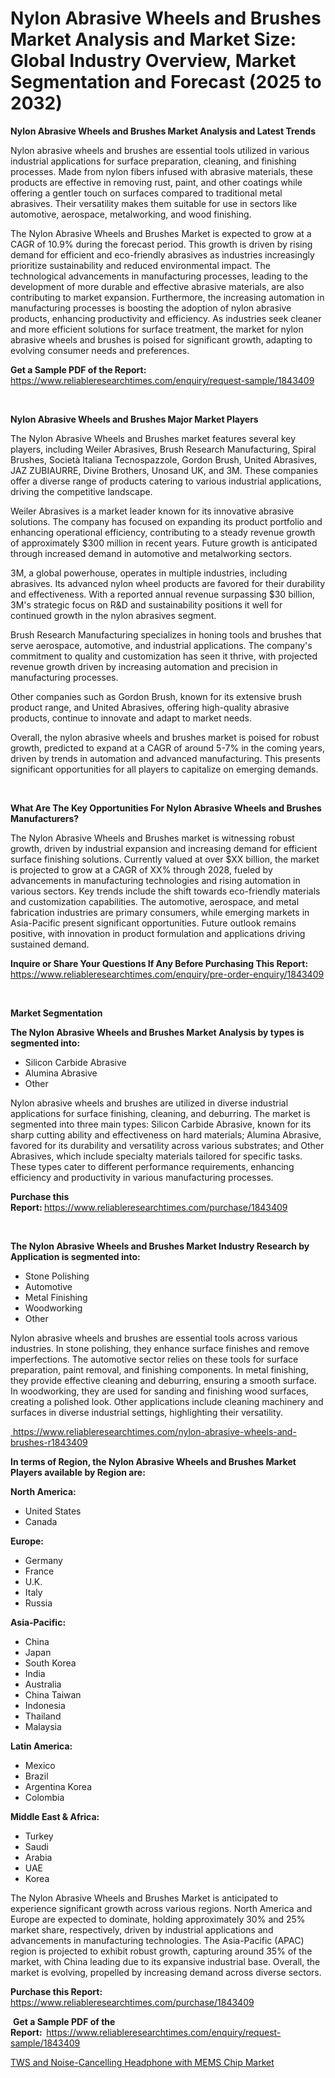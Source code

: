 <p><h1>Nylon Abrasive Wheels and Brushes Market Analysis and Market Size: Global Industry Overview, Market Segmentation and Forecast (2025 to 2032)</h1></p><p><strong>Nylon Abrasive Wheels and Brushes Market Analysis and Latest Trends</strong></p>
<p><p>Nylon abrasive wheels and brushes are essential tools utilized in various industrial applications for surface preparation, cleaning, and finishing processes. Made from nylon fibers infused with abrasive materials, these products are effective in removing rust, paint, and other coatings while offering a gentler touch on surfaces compared to traditional metal abrasives. Their versatility makes them suitable for use in sectors like automotive, aerospace, metalworking, and wood finishing.</p><p>The Nylon Abrasive Wheels and Brushes Market is expected to grow at a CAGR of 10.9% during the forecast period. This growth is driven by rising demand for efficient and eco-friendly abrasives as industries increasingly prioritize sustainability and reduced environmental impact. The technological advancements in manufacturing processes, leading to the development of more durable and effective abrasive materials, are also contributing to market expansion. Furthermore, the increasing automation in manufacturing processes is boosting the adoption of nylon abrasive products, enhancing productivity and efficiency. As industries seek cleaner and more efficient solutions for surface treatment, the market for nylon abrasive wheels and brushes is poised for significant growth, adapting to evolving consumer needs and preferences.</p></p>
<p><strong>Get a Sample PDF of the Report:&nbsp;</strong> <a href="https://www.reliableresearchtimes.com/enquiry/request-sample/1843409?utm_campaign=2118&utm_medium=2&utm_source=Github&utm_content=ia&utm_term=10022025&utm_id=nylon-abrasive-wheels-and-brushes">https://www.reliableresearchtimes.com/enquiry/request-sample/1843409</a></p>
<p>&nbsp;</p>
<p><strong>Nylon Abrasive Wheels and Brushes Major Market Players</strong></p>
<p><p>The Nylon Abrasive Wheels and Brushes market features several key players, including Weiler Abrasives, Brush Research Manufacturing, Spiral Brushes, Società Italiana Tecnospazzole, Gordon Brush, United Abrasives, JAZ ZUBIAURRE, Divine Brothers, Unosand UK, and 3M. These companies offer a diverse range of products catering to various industrial applications, driving the competitive landscape.</p><p>Weiler Abrasives is a market leader known for its innovative abrasive solutions. The company has focused on expanding its product portfolio and enhancing operational efficiency, contributing to a steady revenue growth of approximately $300 million in recent years. Future growth is anticipated through increased demand in automotive and metalworking sectors.</p><p>3M, a global powerhouse, operates in multiple industries, including abrasives. Its advanced nylon wheel products are favored for their durability and effectiveness. With a reported annual revenue surpassing $30 billion, 3M's strategic focus on R&D and sustainability positions it well for continued growth in the nylon abrasives segment.</p><p>Brush Research Manufacturing specializes in honing tools and brushes that serve aerospace, automotive, and industrial applications. The company's commitment to quality and customization has seen it thrive, with projected revenue growth driven by increasing automation and precision in manufacturing processes.</p><p>Other companies such as Gordon Brush, known for its extensive brush product range, and United Abrasives, offering high-quality abrasive products, continue to innovate and adapt to market needs.</p><p>Overall, the nylon abrasive wheels and brushes market is poised for robust growth, predicted to expand at a CAGR of around 5-7% in the coming years, driven by trends in automation and advanced manufacturing. This presents significant opportunities for all players to capitalize on emerging demands.</p></p>
<p>&nbsp;</p>
<p><strong>What Are The Key Opportunities For Nylon Abrasive Wheels and Brushes Manufacturers?</strong></p>
<p><p>The Nylon Abrasive Wheels and Brushes market is witnessing robust growth, driven by industrial expansion and increasing demand for efficient surface finishing solutions. Currently valued at over $XX billion, the market is projected to grow at a CAGR of XX% through 2028, fueled by advancements in manufacturing technologies and rising automation in various sectors. Key trends include the shift towards eco-friendly materials and customization capabilities. The automotive, aerospace, and metal fabrication industries are primary consumers, while emerging markets in Asia-Pacific present significant opportunities. Future outlook remains positive, with innovation in product formulation and applications driving sustained demand.</p></p>
<p><strong>Inquire or Share Your Questions If Any Before Purchasing This Report:</strong> <a href="https://www.reliableresearchtimes.com/enquiry/pre-order-enquiry/1843409?utm_campaign=2118&utm_medium=2&utm_source=Github&utm_content=ia&utm_term=10022025&utm_id=nylon-abrasive-wheels-and-brushes">https://www.reliableresearchtimes.com/enquiry/pre-order-enquiry/1843409</a></p>
<p>&nbsp;</p>
<p><strong>Market Segmentation</strong></p>
<p><strong>The Nylon Abrasive Wheels and Brushes Market Analysis by types is segmented into:</strong></p>
<p><ul><li>Silicon Carbide Abrasive</li><li>Alumina Abrasive</li><li>Other</li></ul></p>
<p><p>Nylon abrasive wheels and brushes are utilized in diverse industrial applications for surface finishing, cleaning, and deburring. The market is segmented into three main types: Silicon Carbide Abrasive, known for its sharp cutting ability and effectiveness on hard materials; Alumina Abrasive, favored for its durability and versatility across various substrates; and Other Abrasives, which include specialty materials tailored for specific tasks. These types cater to different performance requirements, enhancing efficiency and productivity in various manufacturing processes.</p></p>
<p><strong>Purchase this Report:&nbsp;</strong><a href="https://www.reliableresearchtimes.com/purchase/1843409?utm_campaign=2118&utm_medium=2&utm_source=Github&utm_content=ia&utm_term=10022025&utm_id=nylon-abrasive-wheels-and-brushes">https://www.reliableresearchtimes.com/purchase/1843409</a></p>
<p>&nbsp;</p>
<p><strong>The Nylon Abrasive Wheels and Brushes Market Industry Research by Application is segmented into:</strong></p>
<p><ul><li>Stone Polishing</li><li>Automotive</li><li>Metal Finishing</li><li>Woodworking</li><li>Other</li></ul></p>
<p><p>Nylon abrasive wheels and brushes are essential tools across various industries. In stone polishing, they enhance surface finishes and remove imperfections. The automotive sector relies on these tools for surface preparation, paint removal, and finishing components. In metal finishing, they provide effective cleaning and deburring, ensuring a smooth surface. In woodworking, they are used for sanding and finishing wood surfaces, creating a polished look. Other applications include cleaning machinery and surfaces in diverse industrial settings, highlighting their versatility.</p></p>
<p><a href="https://www.reliableresearchtimes.com/nylon-abrasive-wheels-and-brushes-r1843409?utm_campaign=2118&utm_medium=2&utm_source=Github&utm_content=ia&utm_term=10022025&utm_id=nylon-abrasive-wheels-and-brushes">&nbsp;https://www.reliableresearchtimes.com/nylon-abrasive-wheels-and-brushes-r1843409</a></p>
<p><strong>In terms of Region, the Nylon Abrasive Wheels and Brushes Market Players available by Region are:</strong></p>
<p>
    <p> <strong> North America: </strong>
        <ul>
            <li>United States</li>
            <li>Canada</li>
        </ul>
        </p> 
    <p> <strong> Europe: </strong>
        <ul>
            <li>Germany</li>
            <li>France</li>
            <li>U.K.</li>
            <li>Italy</li>
            <li>Russia</li>
        </ul>
        </p> 
    <p> <strong> Asia-Pacific: </strong>
        <ul>
            <li>China</li>
            <li>Japan</li>
            <li>South Korea</li>
            <li>India</li>
            <li>Australia</li>
            <li>China Taiwan</li>
            <li>Indonesia</li>
            <li>Thailand</li>
            <li>Malaysia</li>
        </ul>
        </p> 
    <p> <strong> Latin America: </strong>
        <ul>
            <li>Mexico</li>
            <li>Brazil</li>
            <li>Argentina Korea</li>
            <li>Colombia</li>
        </ul>
        </p> 
    <p> <strong> Middle East & Africa: </strong>
        <ul>
            <li>Turkey</li>
            <li>Saudi</li>
            <li>Arabia</li>
            <li>UAE</li>
            <li>Korea</li>
        </ul>
    </p>
    </p>
<p><p>The Nylon Abrasive Wheels and Brushes Market is anticipated to experience significant growth across various regions. North America and Europe are expected to dominate, holding approximately 30% and 25% market share, respectively, driven by industrial applications and advancements in manufacturing technologies. The Asia-Pacific (APAC) region is projected to exhibit robust growth, capturing around 35% of the market, with China leading due to its expansive industrial base. Overall, the market is evolving, propelled by increasing demand across diverse sectors.</p></p>
<p><strong>Purchase this Report: </strong><a href="https://www.reliableresearchtimes.com/purchase/1843409?utm_campaign=2118&utm_medium=2&utm_source=Github&utm_content=ia&utm_term=10022025&utm_id=nylon-abrasive-wheels-and-brushes">https://www.reliableresearchtimes.com/purchase/1843409</a></p>
<p>&nbsp;<strong>Get a Sample PDF of the Report:&nbsp;&nbsp;</strong><a href="https://www.reliableresearchtimes.com/enquiry/request-sample/1843409?utm_campaign=2118&utm_medium=2&utm_source=Github&utm_content=ia&utm_term=10022025&utm_id=nylon-abrasive-wheels-and-brushes">https://www.reliableresearchtimes.com/enquiry/request-sample/1843409</a></p>
<p><strong></strong></p>
<p><p><a href="https://github.com/nicoletavirag/Market-Research-Report-List-5/blob/main/tws-and-noise-cancelling-headphone-with-mems-chip-market.md?utm_campaign=2118&utm_medium=2&utm_source=Github&utm_content=ia&utm_term=10022025&utm_id=nylon-abrasive-wheels-and-brushes">TWS and Noise-Cancelling Headphone with MEMS Chip Market</a></p></p>